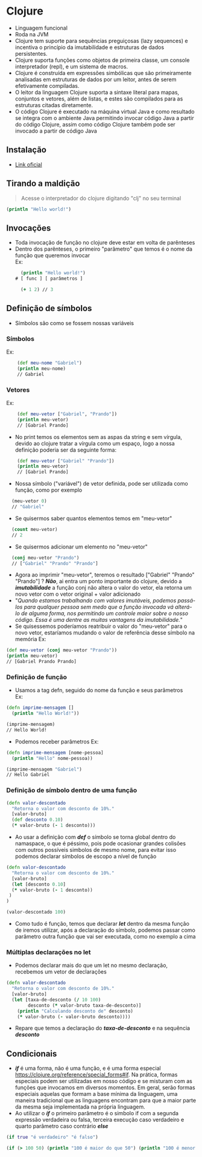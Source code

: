 # Clojure
- Linguagem funcional
- Roda na JVM
- Clojure tem suporte para sequências preguiçosas (lazy sequences) e incentiva o princípio da imutabilidade e estruturas de dados persistentes.
- Clojure suporta funções como objetos de primeira classe, um console interpretador (repl), e um sistema de macros.
- Clojure é construída em expressões simbólicas que são primeiramente analisadas ​​em estruturas de dados por um leitor, antes de serem efetivamente compiladas.
- O leitor da linguagem Clojure suporta a sintaxe literal para mapas, conjuntos e vetores, além de listas, e estes são compilados para as estruturas citadas diretamente.
- O código Clojure é executado na máquina virtual Java e como resultado se integra com o ambiente Java permitindo invocar código Java a partir do código Clojure, assim como código Clojure também pode ser invocado a partir de código Java
  
## Instalação
- [Link oficial](https://clojure.org/guides/getting_started)

## Tirando a maldição

> Acesse o interpretador do clojure digitando "clj" no seu terminal

```clj
(println "Hello world!")
```

## Invocações 
- Toda invocação de função no clojure deve estar em volta de parênteses
- Dentro dos parênteses, o primeiro "parâmetro" que temos é o nome da função que queremos invocar  
  Ex: 
    ```clj
      (println "Hello world!")
    # [ func ] [ parâmetros ]
    
      (+ 1 2) // 3
    ```

## Definição de símbolos
- Símbolos são como se fossem nossas variáveis  

### Símbolos
  Ex: 
  ```clj
      (def meu-nome "Gabriel")
      (println meu-nome) 
      // Gabriel
  ```

### Vetores
  Ex:  
  ```clj
      (def meu-vetor ["Gabriel", "Prando"])
      (println meu-vetor) 
      // [Gabriel Prando]
  ```
  - No print temos os elementos sem as aspas da string e sem vírgula, devido ao clojure tratar a vírgula como um espaço, logo a nossa definição poderia ser da seguinte forma:  
 
  ```clj
      (def meu-vetor ["Gabriel" "Prando"])
      (println meu-vetor) 
      // [Gabriel Prando]
  ```
  - Nossa símbolo ("variável") de vetor definida, pode ser utilizada como função, como por exemplo
  ```clj
    (meu-vetor 0) 
    // "Gabriel"
  ```
  - Se quisermos saber quantos elementos temos em "meu-vetor"
  ```clj
    (count meu-vetor)
    // 2
  ```
  - Se quisermos adicionar um elemento no "meu-vetor"
  ```clj
    (conj meu-vetor "Prando")
    // ["Gabriel" "Prando" "Prando"]
  ```
  - Agora ao imprimir "meu-vetor", teremos o resultado ["Gabriel" "Prando" "Prando"] ? ***Não***, ai entra um ponto importante do clojure, devido a ***imutabilidade*** a função conj não altera o valor do vetor, ela retorna um novo vetor com o vetor original + valor adicionado
  - "*Quando estamos trabalhando com valores imutáveis, podemos passá-los para qualquer pessoa sem medo que a função invocada vá alterá-lo de alguma forma, nos permitindo um controle maior sobre o nosso código. Essa é uma dentre as muitas vantagens da imutabilidade.*"
  - Se quisessemos poderíamos reatribuir o valor do "meu-vetor" para o novo vetor, estaríamos mudando o valor de referência desse símbolo na memória
  Ex:
  ```clj
  (def meu-vetor (conj meu-vetor "Prando"))
  (println meu-vetor)
  // [Gabriel Prando Prando]
  ```

### Definição de função
- Usamos a tag defn, seguido do nome da função e seus parâmetros  
  Ex: 
```clj
(defn imprime-mensagem []
  (println "Hello World!"))

(imprime-mensagem)
// Hello World!
```
- Podemos receber parâmetros
  Ex: 
```clj
(defn imprime-mensagem [nome-pessoa]
  (println "Hello" nome-pessoa))

(imprime-mensagem "Gabriel")
// Hello Gabriel
```

### Definição de símbolo dentro de uma função
```clj
(defn valor-descontado
  "Retorna o valor com desconto de 10%."
  [valor-bruto]
  (def desconto 0.10)
  (* valor-bruto (- 1 desconto)))
```
- Ao usar a definição com ***def*** o símbolo se torna global dentro do namaspace, o que é péssimo, pois pode ocasionar grandes colisões com outros possíveis simbolos de mesmo nome, para evitar isso podemos declarar símbolos de escopo a nível de função

```clj
(defn valor-descontado
  "Retorna o valor com desconto de 10%."
  [valor-bruto]
  (let [desconto 0.10]
  (* valor-bruto (- 1 desconto))
 )
)

(valor-descontado 100)
```
- Como tudo é função, temos que declarar ***let*** dentro da mesma função de iremos utilizar, após a declaração do símbolo, podemos passar como parâmetro outra função que vai ser executada, como no exemplo a cima 

### Múltiplas declarações no let
- Podemos declarar mais do que um let no mesmo declaração, recebemos um vetor de declarações

```clj
(defn valor-descontado
  "Retorna o valor com desconto de 10%."
  [valor-bruto]
  (let [taxa-de-desconto (/ 10 100)
        desconto (* valor-bruto taxa-de-desconto)]
    (println "Calculando desconto de" desconto)
    (* valor-bruto (- valor-bruto desconto))))
```
- Repare que temos a declaração do ***taxa-de-desconto*** e na sequência ***desconto***

## Condicionais
- ***if*** é uma forma, não é uma função, e é uma forma especial https://clojure.org/reference/special_forms#if. Na prática, formas especiais podem ser utilizadas em nosso código e se misturam com as funções que invocamos em diversos momentos. Em geral, serão formas especiais aquelas que formam a base mínima da linguagem, uma maneira tradicional que as linguagens encontram para que a maior parte da mesma seja implementada na própria linguagem.
- Ao utilizar o ***if*** o primeiro parâmetro é o simbolo if com a segunda expressão verdadeira ou falsa, terceira execução caso verdadeiro e quarto parâmetro caso contrário ***else*** 

```clj
(if true "é verdadeiro" "é falso")
```


```clj
(if (> 100 50) (println "100 é maior do que 50") (println "100 é menor do que 50"))
```